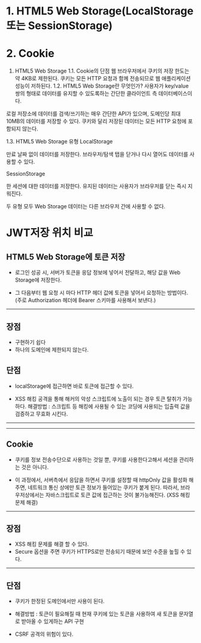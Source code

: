 # 1. HTML5 Web Storage(LocalStorage 또는 SessionStorage)

# 2. Cookie

 

1.  HTML5 Web Storage 
1.1.  Cookie의 단점 
웹 브라우저에서 쿠키의 저장 한도는 약 4KB로 제한된다.
쿠키는 모든 HTTP 요청과 함께 전송되므로 웹 애플리케이션 성능이 저하된다.
1.2.  HTML5 Web Storage란 무엇인가? 
사용자가 key/value 쌍의 형태로 데이터를 유지할 수 있도록하는 간단한 클라이언트 측 데이터베이스이다.

로컬 저장소에 데이터를 검색/쓰기하는 매우 간단한 API가 있으며, 도메인당 최대 10MB의 데이터를 저장할 수 있다.  쿠키와 달리 저장된 데이터는 모든 HTTP 요청에 포함되지 않는다.

 

1.3.  HTML5 Web Storage 유형 
LocalStorage

만료 날짜 없이 데이터를 저장한다. 브라우저/탐색 탭을 닫거나 다시 열어도 데이터를 사용할 수 있다.

 

SessionStorage

한 세션에 대한 데이터를 저장한다. 유지된 데이터는 사용자가 브라우저를 닫는 즉시 지워진다.

 

두 유형 모두 Web Storage 데이터는 다른 브라우저 간에 사용할 수 없다.

 

 

# JWT저장 위치 비교

## HTML5 Web Storage에 토큰 저장 
- 로그인 성공 시, 서버가 토큰을 응답 정보에 넣어서 전달하고,  해당 값을 Web Storage에 저장한다.

- 그 다음부터 웹 요청 시 마다 HTTP 헤더 값에 토큰을 넣어서 요청하는 방법이다. (주로 Authorization 헤더에 Bearer 스키마를 사용해서 보낸다.)
---
## 장점
- 구현하기 쉽다
- 하나의 도메인에 제한되지 않는다.


## 단점
- localStorage에 접근하면 바로 토큰에 접근할 수 있다.

- XSS 해킹 공격을 통해 해커의 악성 스크립트에 노출이 되는 경우 토큰 탈취가 가능하다. 
해결방법 : 스크립트 등 해킹에 사용될 수 있는 코딩에 사용되는 입출력 값을 검증하고 무효화 시킨다.
 
---
---
## Cookie 
- 쿠키를 정보 전송수단으로 사용하는 것일 뿐, 쿠키를 사용한다고해서 세션을 관리하는 것은 아니다.

- 이 과정에서, 서버측에서 응답을 하면서 쿠키를 설정할 때 httpOnly 값을 활성화 해주면, 네트워크 통신 상에만 토큰 정보가 들어있는 쿠키가 붙게 된다. 따라서, 브라우저상에서는 자바스크립트로 토큰 값에 접근하는 것이 불가능해진다. (XSS 해킹 문제 해결)


---
## 장점
- XSS 해킹 문제를 해결 할 수 있다.
- Secure 옵션을 주면 쿠키가 HTTPS로만 전송되기 때문에 보안 수준을 높힐 수 있다.
 
---

## 단점

- 쿠키가 한정된 도메인에서만 사용이 된다. 


- 해결방법 : 토큰이 필요해질 때 현재 쿠키에 있는 토큰을 사용하여 새 토큰을 문자열로 받아올 수 있게하는 API 구현
- CSRF 공격의 위험이 있다.

 
 